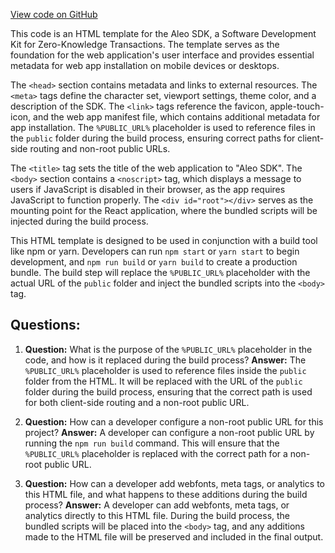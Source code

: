 [View code on GitHub](https://github.com/AleoHQ/aleo/website/public/index.html)

This code is an HTML template for the Aleo SDK, a Software Development Kit for Zero-Knowledge Transactions. The template serves as the foundation for the web application's user interface and provides essential metadata for web app installation on mobile devices or desktops.

The `<head>` section contains metadata and links to external resources. The `<meta>` tags define the character set, viewport settings, theme color, and a description of the SDK. The `<link>` tags reference the favicon, apple-touch-icon, and the web app manifest file, which contains additional metadata for app installation. The `%PUBLIC_URL%` placeholder is used to reference files in the `public` folder during the build process, ensuring correct paths for client-side routing and non-root public URLs.

The `<title>` tag sets the title of the web application to "Aleo SDK". The `<body>` section contains a `<noscript>` tag, which displays a message to users if JavaScript is disabled in their browser, as the app requires JavaScript to function properly. The `<div id="root"></div>` serves as the mounting point for the React application, where the bundled scripts will be injected during the build process.

This HTML template is designed to be used in conjunction with a build tool like npm or yarn. Developers can run `npm start` or `yarn start` to begin development, and `npm run build` or `yarn build` to create a production bundle. The build step will replace the `%PUBLIC_URL%` placeholder with the actual URL of the `public` folder and inject the bundled scripts into the `<body>` tag.
## Questions: 
 1. **Question:** What is the purpose of the `%PUBLIC_URL%` placeholder in the code, and how is it replaced during the build process?
   **Answer:** The `%PUBLIC_URL%` placeholder is used to reference files inside the `public` folder from the HTML. It will be replaced with the URL of the `public` folder during the build process, ensuring that the correct path is used for both client-side routing and a non-root public URL.

2. **Question:** How can a developer configure a non-root public URL for this project?
   **Answer:** A developer can configure a non-root public URL by running the `npm run build` command. This will ensure that the `%PUBLIC_URL%` placeholder is replaced with the correct path for a non-root public URL.

3. **Question:** How can a developer add webfonts, meta tags, or analytics to this HTML file, and what happens to these additions during the build process?
   **Answer:** A developer can add webfonts, meta tags, or analytics directly to this HTML file. During the build process, the bundled scripts will be placed into the `<body>` tag, and any additions made to the HTML file will be preserved and included in the final output.